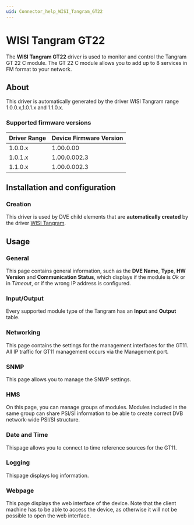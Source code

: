 ```yaml
---
uid: Connector_help_WISI_Tangram_GT22
---
```


# WISI Tangram GT22

The **WISI Tangram GT22** driver is used to monitor and control the Tangram GT 22 C module. The GT 22 C module allows you to add up to 8 services in FM format to your network.

## About

This driver is automatically generated by the driver WISI Tangram range 1.0.0.x,1.0.1.x and 1.1.0.x.

### Supported firmware versions

| **Driver Range** | **Device Firmware Version** |
|------------------|-----------------------------|
| 1.0.0.x          | 1.00.0.00                   |
| 1.0.1.x          | 1.00.0.002.3                |
| 1.1.0.x          | 1.00.0.002.3                |

## Installation and configuration

### Creation

This driver is used by DVE child elements that are **automatically created** by the driver [WISI Tangram](xref:Connector_help_WISI_Tangram).

## Usage

### General

This page contains general information, such as the **DVE Name**, **Type**, **HW Version** and **Communication Status**, which displays if the module is *Ok* or in *Timeout*, or if the wrong IP address is configured.

### Input/Output

Every supported module type of the Tangram has an **Input** and **Output** table.

### Networking

This page contains the settings for the management interfaces for the GT11. All IP traffic for GT11 management occurs via the Management port.

### SNMP

This page allows you to manage the SNMP settings.

### HMS

On this page, you can manage groups of modules. Modules included in the same group can share PSI/SI information to be able to create correct DVB network-wide PSI/SI structure.

### Date and Time

Thispage allows you to connect to time reference sources for the GT11.

### Logging

Thispage displays log information.

### Webpage

This page displays the web interface of the device. Note that the client machine has to be able to access the device, as otherwise it will not be possible to open the web interface.
